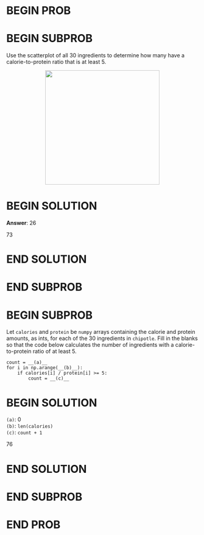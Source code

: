 # BEGIN PROB

# BEGIN SUBPROB

Use the scatterplot of all 30 ingredients to determine how many have a
calorie-to-protein ratio that is at least 5.

<center><img src="../../assets/images/fa25-quizzes/scat.png" width=300></center>

# BEGIN SOLUTION

**Answer**: 26

<average>73</average>

# END SOLUTION

# END SUBPROB

# BEGIN SUBPROB

Let `calories` and `protein` be `numpy` arrays containing the calorie
and protein amounts, as ints, for each of the 30 ingredients in
`chipotle`. Fill in the blanks so that the code below calculates the
number of ingredients with a calorie-to-protein ratio of at least 5.

    count = __(a)__
    for i in np.arange(__(b)__):
        if calories[i] / protein[i] >= 5:
            count = __(c)__



# BEGIN SOLUTION

`(a)`: 0 \
`(b)`: `len(calories)` \
`(c)`: `count + 1`

<average>76</average>

# END SOLUTION

# END SUBPROB




# END PROB